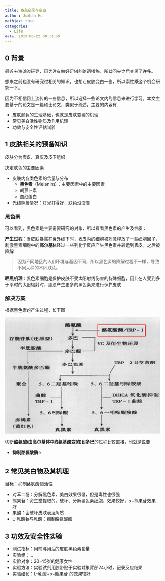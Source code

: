 ```yaml
---
title: 皮肤变黑与变白
author: Junhan Hu
mathjax: true
categories:
  - Life
date: 2019-08-22 00:31:00
---
```


## 0 背景

最近去海滩边玩耍，因为没有做好足够的防晒措施，所以回来之后变黑了许多。

想来之前也没有研究过相关的知识，也想让皮肤变白一些，所以索性乘这个机会研究一下。

因为不相信网上流传的一些信息，所以选择一些论文内的信息来进行学习。本文主要基于的论文是一篇硕士论文，类似于综述，主要的内容有

* 皮肤颜色的生理基础，也就是皮肤变黑的机理
* 常见美白活性物质及作用机理
* 功效与安全性评估试验

## 1 皮肤相关的预备知识

皮肤分为表皮、真皮及皮下组织

决定肤色的主要因素

* 皮肤内各类色素的含量与分布
  * **黑色素**（Melanins）：主要因素中的主要因素
  * 胡萝卜素
  * 血红蛋白
* 光线照射情况：灯光打得好，肤色没烦恼

### 黑色素

可以看到，黑色素是主要需要研究的对象，所以看看黑色素的产生及性质：

**产生过程**：当皮肤暴露在紫外线下时，表皮内的细胞被刺激释放了一些细胞因子，刺激黑素细胞中的**高尔基体**经过一些列化学反应产生黑色素并转运到表皮。之后被降解

> 因为不同地区的人们环境与基因不同，所以黑色素的降解过程不一样，导致不同人种的不同肤色。

**晒黑机理**：黑色素细胞是保护皮肤不受太阳射线伤害的特殊细胞，因此在人受到多于平时的太阳辐射时，肌肤产生更多的黑色素来进行保护皮肤

### 解决方案

根据黑色素的产生过程，如下图

![](https://raw.githubusercontent.com/hujunhan/cloudimage/master/img/melanins-mechanics.png)

切断**酪氨酸(由高尔基体中的氨基酸变的)到多巴**的过程比较直接，也就是说要

* **抑制酪氨酸酶**:star:

## 2 常见美白物及其机理

目标：抑制酪氨酸酶活性

* 对苯二酚：分解黑色素，美白效果很强，但是毒性也很强
* 熊果苷：资生堂提取的，破坏、分解黑色素细胞，效果较好，$\alpha-$熊果苷效果好
* 果酸：会破坏皮肤表层角质
* L-乳酸钠与乳酸：抑制酪氨酸酶

## 3 功效及安全性实验

* 测试指标：用前与用后的皮肤黑色素含量
* 实验组：…
* 实验对象：20-45岁的健康女性
* 实验方法：实验试剂用胶带贴于实验对象背部24小时，记录反应结果
* 实验结论：L-乳酸$+\alpha-$熊果苷 的效果较好